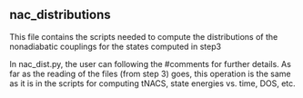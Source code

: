 ## nac_distributions

This file contains the scripts needed to compute the distributions of the nonadiabatic couplings for the states computed in step3 

In nac_dist.py, the user can following the #comments for further details. As far as the reading of the files (from step 3) goes, this operation is the same as it is in the scripts for computing tNACS, state energies vs. time, DOS, etc.
